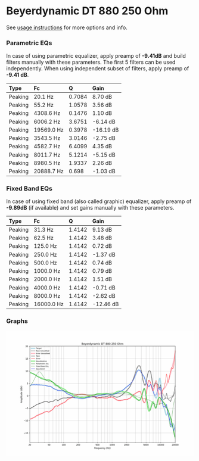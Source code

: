 # Beyerdynamic DT 880 250 Ohm
See [usage instructions](https://github.com/jaakkopasanen/AutoEq#usage) for more options and info.

### Parametric EQs
In case of using parametric equalizer, apply preamp of **-9.41dB** and build filters manually
with these parameters. The first 5 filters can be used independently.
When using independent subset of filters, apply preamp of **-9.41 dB**.

| Type    | Fc         |      Q | Gain      |
|:--------|:-----------|:-------|:----------|
| Peaking | 20.1 Hz    | 0.7084 | 8.70 dB   |
| Peaking | 55.2 Hz    | 1.0578 | 3.56 dB   |
| Peaking | 4308.6 Hz  | 0.1476 | 1.10 dB   |
| Peaking | 6006.2 Hz  | 3.6751 | -6.14 dB  |
| Peaking | 19569.0 Hz | 0.3978 | -16.19 dB |
| Peaking | 3543.5 Hz  | 3.0146 | -2.75 dB  |
| Peaking | 4582.7 Hz  | 6.4099 | 4.35 dB   |
| Peaking | 8011.7 Hz  | 5.1214 | -5.15 dB  |
| Peaking | 8980.5 Hz  | 1.9337 | 2.26 dB   |
| Peaking | 20888.7 Hz | 0.698  | -1.03 dB  |

### Fixed Band EQs
In case of using fixed band (also called graphic) equalizer, apply preamp of **-9.89dB**
(if available) and set gains manually with these parameters.

| Type    | Fc         |      Q | Gain      |
|:--------|:-----------|:-------|:----------|
| Peaking | 31.3 Hz    | 1.4142 | 9.13 dB   |
| Peaking | 62.5 Hz    | 1.4142 | 3.48 dB   |
| Peaking | 125.0 Hz   | 1.4142 | 0.72 dB   |
| Peaking | 250.0 Hz   | 1.4142 | -1.37 dB  |
| Peaking | 500.0 Hz   | 1.4142 | 0.74 dB   |
| Peaking | 1000.0 Hz  | 1.4142 | 0.79 dB   |
| Peaking | 2000.0 Hz  | 1.4142 | 1.51 dB   |
| Peaking | 4000.0 Hz  | 1.4142 | -0.71 dB  |
| Peaking | 8000.0 Hz  | 1.4142 | -2.62 dB  |
| Peaking | 16000.0 Hz | 1.4142 | -12.46 dB |

### Graphs
![](./Beyerdynamic%20DT%20880%20250%20Ohm.png)